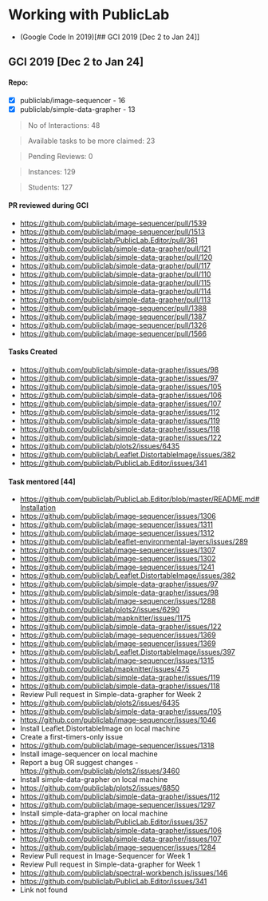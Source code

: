 # Working with PublicLab
  * (Google Code In 2019)[## GCI 2019 [Dec 2 to Jan 24]]

## GCI 2019 [Dec 2 to Jan 24]
####  Repo:
* [x] publiclab/image-sequencer - 16
* [x] publiclab/simple-data-grapher - 13

> No of Interactions: 48

> Available tasks to be more claimed: 23

> Pending Reviews: 0

> Instances: 129

> Students: 127

#### PR reviewed during GCI

* https://github.com/publiclab/image-sequencer/pull/1539
* https://github.com/publiclab/image-sequencer/pull/1513
* https://github.com/publiclab/PublicLab.Editor/pull/361
* https://github.com/publiclab/simple-data-grapher/pull/121
* https://github.com/publiclab/simple-data-grapher/pull/120
* https://github.com/publiclab/simple-data-grapher/pull/117
* https://github.com/publiclab/simple-data-grapher/pull/110
* https://github.com/publiclab/simple-data-grapher/pull/115
* https://github.com/publiclab/simple-data-grapher/pull/114
* https://github.com/publiclab/simple-data-grapher/pull/113
* https://github.com/publiclab/image-sequencer/pull/1388
* https://github.com/publiclab/image-sequencer/pull/1387
* https://github.com/publiclab/image-sequencer/pull/1326
* https://github.com/publiclab/image-sequencer/pull/1566

#### Tasks Created
* https://github.com/publiclab/simple-data-grapher/issues/98
* https://github.com/publiclab/simple-data-grapher/issues/97
* https://github.com/publiclab/simple-data-grapher/issues/105
* https://github.com/publiclab/simple-data-grapher/issues/106
* https://github.com/publiclab/simple-data-grapher/issues/107
* https://github.com/publiclab/simple-data-grapher/issues/112
* https://github.com/publiclab/simple-data-grapher/issues/119
* https://github.com/publiclab/simple-data-grapher/issues/118
* https://github.com/publiclab/simple-data-grapher/issues/122
* https://github.com/publiclab/plots2/issues/6435
* https://github.com/publiclab/Leaflet.DistortableImage/issues/382
* https://github.com/publiclab/PublicLab.Editor/issues/341


#### Task mentored  [44]
* https://github.com/publiclab/PublicLab.Editor/blob/master/README.md#Installation
* https://github.com/publiclab/image-sequencer/issues/1306
* https://github.com/publiclab/image-sequencer/issues/1311
* https://github.com/publiclab/image-sequencer/issues/1312
* https://github.com/publiclab/leaflet-environmental-layers/issues/289
* https://github.com/publiclab/image-sequencer/issues/1307
* https://github.com/publiclab/image-sequencer/issues/1302
* https://github.com/publiclab/image-sequencer/issues/1241
* https://github.com/publiclab/Leaflet.DistortableImage/issues/382
* https://github.com/publiclab/simple-data-grapher/issues/97
* https://github.com/publiclab/simple-data-grapher/issues/98
* https://github.com/publiclab/image-sequencer/issues/1288
* https://github.com/publiclab/plots2/issues/6290
* https://github.com/publiclab/mapknitter/issues/1175
* https://github.com/publiclab/simple-data-grapher/issues/122
* https://github.com/publiclab/image-sequencer/issues/1369
* https://github.com/publiclab/image-sequencer/issues/1369
* https://github.com/publiclab/Leaflet.DistortableImage/issues/397
* https://github.com/publiclab/image-sequencer/issues/1315
* https://github.com/publiclab/mapknitter/issues/475
* https://github.com/publiclab/simple-data-grapher/issues/119
* https://github.com/publiclab/simple-data-grapher/issues/118
* Review Pull request in Simple-data-grapher for Week 2
* https://github.com/publiclab/plots2/issues/6435
* https://github.com/publiclab/simple-data-grapher/issues/105
* https://github.com/publiclab/image-sequencer/issues/1046
* Install Leaflet.DistortableImage on local machine
* Create a first-timers-only issue
* https://github.com/publiclab/image-sequencer/issues/1318
* Install image-sequencer on local machine
* Report a bug OR suggest changes - https://github.com/publiclab/plots2/issues/3460
* Install simple-data-grapher on local machine
* https://github.com/publiclab/plots2/issues/6850
* https://github.com/publiclab/simple-data-grapher/issues/112
* https://github.com/publiclab/image-sequencer/issues/1297
* Install simple-data-grapher on local machine
* https://github.com/publiclab/PublicLab.Editor/issues/357
* https://github.com/publiclab/simple-data-grapher/issues/106
* https://github.com/publiclab/simple-data-grapher/issues/107
* https://github.com/publiclab/image-sequencer/issues/1284
* Review Pull request in Image-Sequencer for Week 1
* Review Pull request in Simple-data-grapher for Week 1
* https://github.com/publiclab/spectral-workbench.js/issues/146
* https://github.com/publiclab/PublicLab.Editor/issues/341
* Link not found





